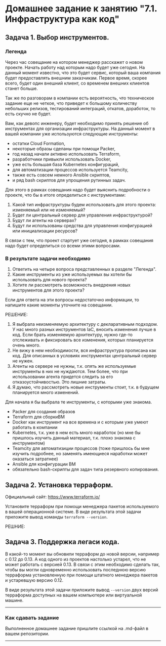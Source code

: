 # Домашнее задание к занятию "7.1. Инфраструктура как код"

## Задача 1. Выбор инструментов. 
 
### Легенда
 
Через час совещание на котором менеджер расскажет о новом проекте. Начать работу над которым надо 
будет уже сегодня. 
На данный момент известно, что это будет сервис, который ваша компания будет предоставлять внешним заказчикам.
Первое время, скорее всего, будет один внешний клиент, со временем внешних клиентов станет больше.

Так же по разговорам в компании есть вероятность, что техническое задание еще не четкое, что приведет к большому
количеству небольших релизов, тестирований интеграций, откатов, доработок, то есть скучно не будет.  
   
Вам, как девопс инженеру, будет необходимо принять решение об инструментах для организации инфраструктуры.
На данный момент в вашей компании уже используются следующие инструменты: 
- остатки Сloud Formation, 
- некоторые образы сделаны при помощи Packer,
- год назад начали активно использовать Terraform, 
- разработчики привыкли использовать Docker, 
- уже есть большая база Kubernetes конфигураций, 
- для автоматизации процессов используется Teamcity, 
- также есть совсем немного Ansible скриптов, 
- и ряд bash скриптов для упрощения рутинных задач.  

Для этого в рамках совещания надо будет выяснить подробности о проекте, что бы в итоге определиться с инструментами:

1. Какой тип инфраструктуры будем использовать для этого проекта: изменяемый или не изменяемый?
1. Будет ли центральный сервер для управления инфраструктурой?
1. Будут ли агенты на серверах?
1. Будут ли использованы средства для управления конфигурацией или инициализации ресурсов? 
 
В связи с тем, что проект стартует уже сегодня, в рамках совещания надо будет определиться со всеми этими вопросами.

### В результате задачи необходимо

1. Ответить на четыре вопроса представленных в разделе "Легенда". 
1. Какие инструменты из уже используемых вы хотели бы использовать для нового проекта? 
1. Хотите ли рассмотреть возможность внедрения новых инструментов для этого проекта? 

Если для ответа на эти вопросы недостаточно информации, то напишите какие моменты уточните на совещании.

РЕШЕНИЕ:

1. Я выбрала неизменяемую архитектуру с декларативным подходом. У нас много разных инструментов IaC, вносить изменения лучше в код.  Если брать изменяемую архитектуру, нужно где-то отслеживать и фиксировать все изменения, которых планируется очень много. 
2. Не вижу в нем необходимости, вся инфраструктура прописана как код. Для описанных в условиях инструментах центральный сервер не нужен.
3. Агенты на сервере не нужны, т.к. опять же используемые инструменты в них не нуждаются. Тем более, что при использовании агента придется следить за его отказоустойчивостью. Это лишние затраты.
4. Я думаю, что рассмотреть новые инструменты стоит, т.к. в будущем планируется много изменений.

Для начала я бы выбрала те инструменты, с которыми уже знакома.
- Packer для создания образов
- Terraform для сборкиВМ
- Docker как инструмент на все времена и с которым уже умеют работать в компании
- Kubernetes, т.к. уже в нем есть много наработок (но мне бы пришлось изучить данный материал, т.к. плохо знакома с инструментом)
- Teamcity для автоматизиции процессов (тоже пришлось бы мне изучить подробнее, но заменять имеющиеся наработки может оказаться затратнее)
- Ansible для конфигурации ВМ
- обязательно bash-скрипты для задач типа резервного копирования.

## Задача 2. Установка терраформ. 

Официальный сайт: https://www.terraform.io/

Установите терраформ при помощи менеджера пакетов используемого в вашей операционной системе.
В виде результата этой задачи приложите вывод команды `terraform --version`.

РЕШНИЕ:


## Задача 3. Поддержка легаси кода. 

В какой-то момент вы обновили терраформ до новой версии, например с 0.12 до 0.13. 
А код одного из проектов настолько устарел, что не может работать с версией 0.13. 
В связи с этим необходимо сделать так, чтобы вы могли одновременно использовать последнюю версию терраформа установленную при помощи
штатного менеджера пакетов и устаревшую версию 0.12. 

В виде результата этой задачи приложите вывод `--version` двух версий терраформа доступных на вашем компьютере 
или виртуальной машине.

---

### Как cдавать задание

Выполненное домашнее задание пришлите ссылкой на .md-файл в вашем репозитории.

---
